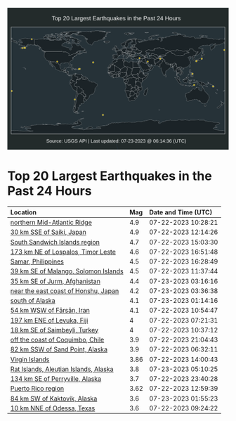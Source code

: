 ![Map](./map.png)

# Top 20 Largest Earthquakes in the Past 24 Hours

| Location | Mag | Date and Time (UTC) |
|:---|:---|:---|
| [northern Mid-Atlantic Ridge](https://earthquake.usgs.gov/earthquakes/eventpage/us7000khla) | 4.9 | 07-22-2023 10:28:21 |
| [30 km SSE of Saiki, Japan](https://earthquake.usgs.gov/earthquakes/eventpage/us7000khm4) | 4.9 | 07-22-2023 12:14:26 |
| [South Sandwich Islands region](https://earthquake.usgs.gov/earthquakes/eventpage/us7000khmu) | 4.7 | 07-22-2023 15:03:30 |
| [173 km NE of Lospalos, Timor Leste](https://earthquake.usgs.gov/earthquakes/eventpage/us7000khn7) | 4.6 | 07-22-2023 16:51:48 |
| [Samar, Philippines](https://earthquake.usgs.gov/earthquakes/eventpage/us7000khn9) | 4.5 | 07-22-2023 16:28:49 |
| [39 km SE of Malango, Solomon Islands](https://earthquake.usgs.gov/earthquakes/eventpage/us7000khly) | 4.5 | 07-22-2023 11:37:44 |
| [35 km SE of Jurm, Afghanistan](https://earthquake.usgs.gov/earthquakes/eventpage/us7000khqq) | 4.4 | 07-23-2023 03:16:16 |
| [near the east coast of Honshu, Japan](https://earthquake.usgs.gov/earthquakes/eventpage/us7000khqs) | 4.2 | 07-23-2023 03:36:38 |
| [south of Alaska](https://earthquake.usgs.gov/earthquakes/eventpage/ak0239debcf6) | 4.1 | 07-23-2023 01:14:16 |
| [54 km WSW of Fārsān, Iran](https://earthquake.usgs.gov/earthquakes/eventpage/us7000khlf) | 4.1 | 07-22-2023 10:54:47 |
| [197 km ENE of Levuka, Fiji](https://earthquake.usgs.gov/earthquakes/eventpage/us7000khkh) | 4 | 07-22-2023 07:21:31 |
| [18 km SE of Saimbeyli, Turkey](https://earthquake.usgs.gov/earthquakes/eventpage/us7000khlb) | 4 | 07-22-2023 10:37:12 |
| [off the coast of Coquimbo, Chile](https://earthquake.usgs.gov/earthquakes/eventpage/us7000khp7) | 3.9 | 07-22-2023 21:04:43 |
| [82 km SSW of Sand Point, Alaska](https://earthquake.usgs.gov/earthquakes/eventpage/us7000khk9) | 3.9 | 07-22-2023 06:32:11 |
| [Virgin Islands](https://earthquake.usgs.gov/earthquakes/eventpage/pr2023203001) | 3.86 | 07-22-2023 14:00:43 |
| [Rat Islands, Aleutian Islands, Alaska](https://earthquake.usgs.gov/earthquakes/eventpage/us7000khqz) | 3.8 | 07-23-2023 05:10:25 |
| [134 km SE of Perryville, Alaska](https://earthquake.usgs.gov/earthquakes/eventpage/ak0239c4120l) | 3.7 | 07-22-2023 23:40:28 |
| [Puerto Rico region](https://earthquake.usgs.gov/earthquakes/eventpage/pr2023203000) | 3.62 | 07-22-2023 12:59:39 |
| [84 km SW of Kaktovik, Alaska](https://earthquake.usgs.gov/earthquakes/eventpage/ak0239dek2ki) | 3.6 | 07-23-2023 01:55:23 |
| [10 km NNE of Odessa, Texas](https://earthquake.usgs.gov/earthquakes/eventpage/tx2023ofue) | 3.6 | 07-22-2023 09:24:22 |
